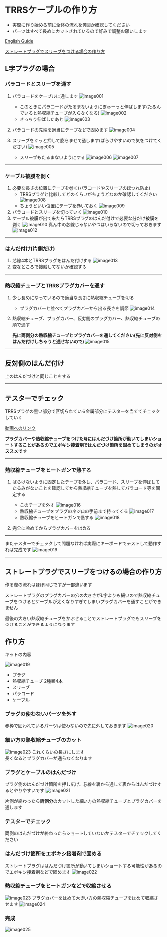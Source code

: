 # TRRSケーブルの作り方

* 実際に作り始める前に全体の流れを何回か確認してください
* パーツはすべて長めにカットされているので好みで調整お願いします

[English Guide](README-en.md)

[ストレートプラグでスリーブをつける場合の作り方](#ストレートプラグでスリーブをつけるの場合の作り方)

## L字プラグの場合

### パラコードとスリーブを通す

1. パラコードをケーブルに通します
  ![image001](img/image001.jpg)
    * このときにパラコードがたるまないようにぎゅーっと伸ばします(たるんでいると熱収縮チューブが入らなくなる)
    ![image002](img/image002.jpg)
    * きっちり伸ばしたあと
    ![image003](img/image003.jpg)
2. パラコードの先端を適当にテープなどで固めます
  ![image004](img/image004.jpg)
3. スリーブをぐっと押して膨らませて通します(ばらけやすいので気をつけてください)
  ![image005](img/image005.jpg)

    * スリーブもたるまないようにする
    ![image006](img/image006.jpg)
    ![image007](img/image007.jpg)

--------

### ケーブル被膜を剥く

1. 必要な長さの位置にテープを巻く(パラコードやスリーブのほつれ防止)
    * TRRSプラグと比較してどのくらいがちょうどなのか確認してください
    ![image008](img/image008.jpg)
    * ちょうどいい位置にテープを巻いておく
    ![image009](img/image009.jpg)
2. パラコードとスリーブを切っていく
    ![image010](img/image010.jpg)
3. ケーブル被膜が出て来たらTRRSプラグのはんだ付けで必要な分だけ被膜を剥く
    ![image010](img/image011.jpg)
    真ん中の芯線じゃないやつはいらないので切っておきます
    ![image012](img/image012.jpg)

--------

### はんだ付け(片側だけ)

1. 芯線4本とTRRSプラグをはんだ付けする
    ![image013](img/image013.jpg)
2. 変なところで接触してないか確認する

--------

### 熱収縮チューブとTRRSプラグカバーを通す

1. 少し長めになっているので適当な長さに熱収縮チューブを切る
    * プラグカバーと並べてプラグカバーから出る長さを調節
    ![image014](img/image014.jpg)
2. 熱収縮チューブ、プラグカバー、反対側のプラグカバー、熱収縮チューブの順で通す

    **先に両側分の熱収縮チューブとプラグカバーを通してください(先に反対側をはんだ付けしちゃうと通せないので)**
    ![image015](img/image015.jpg)

--------

## 反対側のはんだ付け

上のはんだづけと同じことをする

--------

## テスターでチェック

TRRSプラグの黒い部分で区切られている金属部分にテスターを当ててチェックしていく

[動画へのリンク](https://twitter.com/nillpo/status/1056187819859701760)

**プラグカバーや熱収縮チューブをつけた時にはんだづけ箇所が動いてしまいショートすることがあるのでエポキシ接着剤ではんだづけ箇所を固めてしまうのがオススメです**

--------

### 熱収縮チューブをヒートガンで熱する

1. ばらけないように固定したテープを外し、パラコード、スリーブを伸ばしてたるみがないことを確認してから熱収縮チューブを熱してパラコード等を固定する
    * このテープを外す
    ![image016](img/image016.jpg)
    * 熱収縮チューブをプラグのネジ山の手前まで持ってくる
    ![image017](img/image017.jpg)
    * 熱収縮チューブをヒートガンで熱する
    ![image018](img/image018.jpg)

2. 完全に冷めてからプラグカバーをはめる

--------

またテスターでチェックして問題なければ実際にキーボードでテストして動作すれば完成です
![image019](img/image019.jpg)

---------------

## ストレートプラグでスリーブをつけるの場合の作り方

作る際の流れはほぼ同じですが一部違います

ストレートプラグのプラグカバーの穴の大きさがL字よりも細いので熱収縮チューブをつけるとケーブルが太くなりすぎてしまいプラグカバーを通すことができません

最後の大きい熱収縮チューブをかぶせることでストレートプラグでもスリーブをつけることができるようになります

## 作り方

キットの内容

![image019](./img/straight/image001.jpg)

* プラグ
* 熱収縮チューブ 2種類4本
* スリーブ
* パラコード
* ケーブル

### プラグの使わないパーツを外す

赤枠で囲われているパーツは使わないので先に外しておきます
![image020](./img/straight/image002.jpg)

### 細い方の熱収縮チューブのカット

![image023](./img/straight/image008.jpg)
これくらいの長さにします  
長くなるとプラグカバーが通らなくなります

### プラグとケーブルのはんだづけ

プラグ側のはんだづけ箇所を押し広げ、芯線を裏から通して表からはんだづけするとやりやすいです
![image021](./img/straight/image003.jpg)

片側が終わったら**両側分**のカットした細い方の熱収縮チューブとプラグカバーを通します

### テスターでチェック

両側のはんだづけが終わったらショートしていないかテスターでチェックしてください

### はんだづけ箇所をエポキシ接着剤で固める

ストレートプラグははんだづけ箇所が動いてしまいショートする可能性があるのでエポキシ接着剤などで固めます
![image022](./img/straight/image004.jpg)

### 熱収縮チューブをヒートガンなどで収縮させる

![image023](./img/straight/image005.jpg)
プラグカバーをはめて大きい方の熱収縮チューブをはめて収縮させます
![image024](./img/straight/image006.jpg)

### 完成

![image025](./img/straight/image007.jpg)

